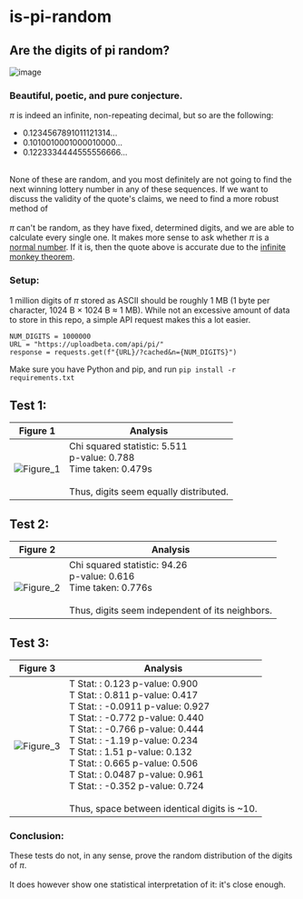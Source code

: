 # is-pi-random
## **Are the digits of pi random?**

  ![image](https://user-images.githubusercontent.com/56771911/173252966-3d55c281-0fab-44fb-a80b-1f19281f3cc4.png)<br>
### Beautiful, poetic, and pure conjecture. <br>
$\pi$ is indeed an infinite, non-repeating decimal, but so are the following:
- 0.1234567891011121314...
- 0.1010010001000010000...
- 0.1223334444555556666...

<br>None of these are random, and you most definitely are not going to find the next winning lottery number in any of these sequences. If we want to discuss the validity of the quote's claims, we need to find a more robust method of <br><br>
$\pi$ can't be random, as they have fixed, determined digits, and we are able to calculate every single one. It makes more sense to ask whether $\pi$ is a [normal number](https://en.wikipedia.org/wiki/Normal_number). If it is, then the quote above is accurate due to the [infinite monkey theorem](https://en.wikipedia.org/wiki/Infinite_monkey_theorem#:~:text=The%20infinite%20monkey%20theorem%20states,an%20infinite%20number%20of%20times).<br>
### Setup:
1 million digits of $\pi$ stored as ASCII should be roughly 1 MB (1 byte per character, 1024 B $\times$ 1024 B $\approx$ 1 MB).
While not an excessive amount of data to store in this repo, a simple API request makes this a lot easier.
```
NUM_DIGITS = 1000000
URL = "https://uploadbeta.com/api/pi/"
response = requests.get(f"{URL}/?cached&n={NUM_DIGITS}")
```
Make sure you have Python and pip, and run ```pip install -r requirements.txt```

## Test 1: 

| Figure 1                                                                                                           | Analysis                                                                                                               |
| ------------------------------------------------------------------------------------------------------------------ | ---------------------------------------------------------------------------------------------------------------------- |
| ![Figure_1](https://user-images.githubusercontent.com/56771911/173251186-a2a10ae7-df9d-48bc-9984-b9bd21ba3b1a.png) | Chi squared statistic: 5.511 <br> p-value: 0.788<br>Time taken: 0.479s <br><br> Thus, digits seem equally distributed. |


## Test 2:
| Figure 2                                                                                                           | Analysis                                                                                                                        |
| ------------------------------------------------------------------------------------------------------------------ | ------------------------------------------------------------------------------------------------------------------------------- |
| ![Figure_2](https://user-images.githubusercontent.com/56771911/173251188-0f45291b-154e-41e8-922f-848a94a83da6.png) | Chi squared statistic: 94.26  <br>p-value: 0.616<br>Time taken: 0.776s <br><br> Thus, digits seem independent of its neighbors. |

## Test 3:
| Figure 3                                                                                                           | Analysis                                                                                                                                                                                                                                                                                                                                                                                                                                                                                                         |
| ------------------------------------------------------------------------------------------------------------------ | ---------------------------------------------------------------------------------------------------------------------------------------------------------------------------------------------------------------------------------------------------------------------------------------------------------------------------------------------------------------------------------------------------------------------------------------------------------------------------------------------------------------- |
| ![Figure_3](https://user-images.githubusercontent.com/56771911/173251189-c3579f52-c606-43e3-8521-4af8990eb0ee.png) | T Stat:         : 0.123  p-value: 0.900 <br>T Stat:         : 0.811    p-value: 0.417<br>T Stat:         : -0.0911  p-value: 0.927<br>T Stat:         : -0.772   p-value: 0.440<br>T Stat:         : -0.766   p-value: 0.444<br>T Stat:         : -1.19   p-value: 0.234<br>T Stat:         : 1.51      p-value: 0.132<br>T Stat:         : 0.665    p-value: 0.506<br>T Stat:         : 0.0487   p-value: 0.961<br>T Stat:         : -0.352  p-value: 0.724<br><br>Thus, space between identical digits is ~10. |

### Conclusion:
These tests do not, in any sense, prove the random distribution of the digits of $\pi$. <br><br>It does however show one statistical interpretation of it: it's close enough.
